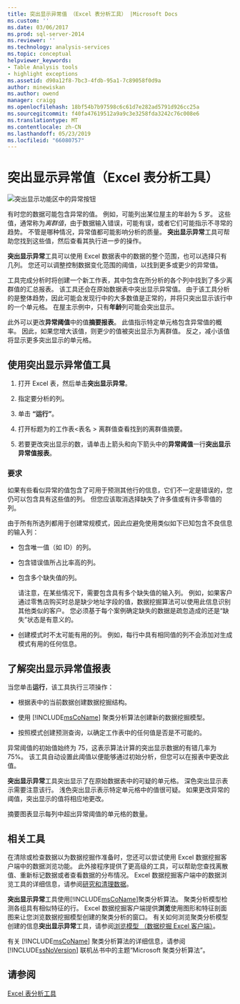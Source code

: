 ```yaml
---
title: 突出显示异常值 （Excel 表分析工具） |Microsoft Docs
ms.custom: ''
ms.date: 03/06/2017
ms.prod: sql-server-2014
ms.reviewer: ''
ms.technology: analysis-services
ms.topic: conceptual
helpviewer_keywords:
- Table Analysis tools
- highlight exceptions
ms.assetid: d90a12f8-7bc3-4fdb-95a1-7c89058f0d9a
author: minewiskan
ms.author: owend
manager: craigg
ms.openlocfilehash: 18bf54b7b97598c6c61d7e282ad5791d926cc25a
ms.sourcegitcommit: f40fa47619512a9a9c3e3258fda3242c76c008e6
ms.translationtype: MT
ms.contentlocale: zh-CN
ms.lasthandoff: 05/23/2019
ms.locfileid: "66080757"
---
```

# <a name="highlight-exceptions-table-analysis-tools-for-excel"></a>突出显示异常值（Excel 表分析工具）
  ![突出显示功能区中的异常按钮](media/tat-highlightex.gif "功能区中的突出显示异常按钮")  
  
 有时您的数据可能包含异常的值。 例如，可能列出某位屋主的年龄为 5 岁。 这些值，通常称为*离群值*，由于数据输入错误，可能有误，或者它们可能指示不寻常的趋势。 不管是哪种情况，异常值都可能影响分析的质量。 **突出显示异常**工具可帮助您找到这些值，然后查看其执行进一步的操作。  
  
 **突出显示异常**工具可以使用 Excel 数据表中的数据的整个范围，也可以选择只有几列。 您还可以调整控制数据变化范围的阈值，以找到更多或更少的异常值。  
  
 工具完成分析时将创建一个新工作表，其中包含在所分析的各个列中找到了多少离群值的汇总报表。 该工具还会在原始数据表中突出显示异常值。 由于该工具分析的是整体趋势，因此可能会发现行中的大多数值是正常的，并将只突出显示该行中的一个单元格。 在屋主示例中，只有**年龄**列可能会突出显示。  
  
 此外可以更改**异常阈值**中的值**摘要报表**。 此值指示特定单元格包含异常值的概率。 因此，如果您增大该值，则更少的值被突出显示为离群值。 反之，减小该值将显示更多突出显示的单元格。  
  
## <a name="using-the-highlight-exceptions-tool"></a>使用突出显示异常值工具  
  
1.  打开 Excel 表，然后单击**突出显示异常**。  
  
2.  指定要分析的列。  
  
3.  单击 **“运行”**。  
  
4.  打开标题为的工作表\<表名 > 离群值查看找到的离群值摘要。  
  
5.  若要更改突出显示的数，请单击上箭头和向下箭头中的**异常阈值**一行**突出显示异常值报表**。  
  
### <a name="requirements"></a>要求  
 如果有些看似异常的值包含了可用于预测其他行的信息，它们不一定是错误的，您仍可以包含具有这些值的列。 但您应该取消选择缺失了许多值或有许多零值的列。  
  
 由于所有所选列都用于创建常规模式，因此应避免使用类似如下已知包含不良信息的输入列：  
  
-   包含唯一值（如 ID）的列。  
  
-   包含错误值所占比率高的列。  
  
-   包含多个缺失值的列。  
  
     请注意，在某些情况下，需要包含具有多个缺失值的输入列。 例如，如果客户通过零售店购买时总是缺少地址字段的值，数据挖掘算法可以使用此信息识别其他类似的客户。 您必须基于每个案例确定缺失的数据是疏忽造成的还是“缺失”状态是有意义的。  
  
-   创建模式时不太可能有用的列。 例如，每行中具有相同值的列不会添加对生成模式有用的任何信息。  
  
## <a name="understanding-the-highlight-exceptions-report"></a>了解突出显示异常值报表  
 当您单击**运行**，该工具执行三项操作：  
  
-   根据表中的当前数据创建数据挖掘结构。  
  
-   使用 [!INCLUDE[msCoName](../includes/msconame-md.md)] 聚类分析算法创建新的数据挖掘模型。  
  
-   按照模式创建预测查询，以确定工作表中的任何值是否是不可能的。  
  
 异常阈值的初始值始终为 75，这表示算法计算的突出显示数据的有错几率为 75%。 该工具自动设置此阈值以便能够通过初始分析，但您可以在报表中更改此值。  
  
 **突出显示异常**工具突出显示了在原始数据表中的可疑的单元格。 深色突出显示表示需要注意该行。 浅色突出显示表示特定单元格中的值很可疑。 如果更改异常的阈值，突出显示的值将相应地更改。  
  
 摘要图表显示每列中超出异常阈值的单元格的数量。  
  
## <a name="related-tools"></a>相关工具  
 在清除或检查数据以为数据挖掘作准备时，您还可以尝试使用 Excel 数据挖掘客户端中的数据浏览功能。 此外接程序提供了更高级的工具，可以帮助您查找离散值、重新标记数据或者查看数据的分布情况。 Excel 数据挖掘客户端中的数据浏览工具的详细信息，请参阅[研究和清理数据](exploring-and-cleaning-data.md)。  
  
 **突出显示异常**工具使用[!INCLUDE[msCoName](../includes/msconame-md.md)]聚类分析算法。 聚类分析模型检测各组具有相似特征的行。 Excel 数据挖掘客户端提供**浏览**使用图形和特征剖面图来让您浏览数据挖掘模型创建的聚类分析的窗口。 有关如何浏览聚类分析模型创建的信息**突出显示异常**工具，请参阅[浏览模型 （数据挖掘 Excel 客户端）](highlight-exceptions-table-analysis-tools-for-excel.md)。  
  
 有关 [!INCLUDE[msCoName](../includes/msconame-md.md)] 聚类分析算法的详细信息，请参阅 [!INCLUDE[ssNoVersion](../includes/ssnoversion-md.md)] 联机丛书中的主题“Microsoft 聚类分析算法”。  
  
## <a name="see-also"></a>请参阅  
 [Excel 表分析工具](table-analysis-tools-for-excel.md)  
  
  
